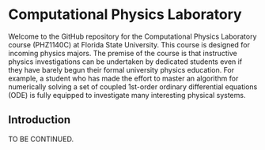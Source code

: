# Computational Physics Laboratory
Welcome to the GitHub repository for the Computational Physics Laboratory course (PHZ1140C) at Florida State University. This course is designed for incoming physics majors. The premise of the course is that instructive physics investigations can be undertaken by dedicated students even if they have barely begun their formal university physics education. For example, a student who has made the effort to master an algorithm for numerically solving a set of coupled 1st-order ordinary differential equations (ODE) is fully equipped to investigate many interesting physical systems.

## Introduction
TO BE CONTINUED.
